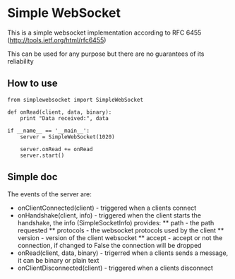 Simple WebSocket
===============


This is a simple websocket implementation according to RFC 6455 (http://tools.ietf.org/html/rfc6455)

This can be used for any purpose but there are no guarantees of its reliability

How to use
------------

	from simplewebsocket import SimpleWebSocket
	
	def onRead(client, data, binary):
		print "Data received:", data
		
	if __name__ == '__main__':
		server = SimpleWebSocket(1020)
		
		server.onRead += onRead
		server.start()

Simple doc
------------
The events of the server are:
* onClientConnected(client) - triggered when a clients connect
* onHandshake(client, info) - triggered when the client starts the handshake, the info (SimpleSocketInfo) provides:
** path - the path requested
** protocols - the websocket protocols used by the client
** version - version of the client websocket
** accept - accept or not the connection, if changed to False the connection will be dropped
* onRead(client, data, binary) - trigerred when a clients sends a message, it can be binary or plain text
* onClientDisconnected(client) - triggered when a clients disconnect
